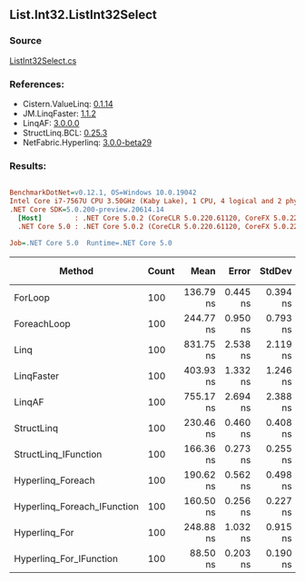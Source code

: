 ﻿## List.Int32.ListInt32Select

### Source
[ListInt32Select.cs](../LinqBenchmarks/List/Int32/ListInt32Select.cs)

### References:
- Cistern.ValueLinq: [0.1.14](https://www.nuget.org/packages/Cistern.ValueLinq/0.1.14)
- JM.LinqFaster: [1.1.2](https://www.nuget.org/packages/JM.LinqFaster/1.1.2)
- LinqAF: [3.0.0.0](https://www.nuget.org/packages/LinqAF/3.0.0.0)
- StructLinq.BCL: [0.25.3](https://www.nuget.org/packages/StructLinq.BCL/0.25.3)
- NetFabric.Hyperlinq: [3.0.0-beta29](https://www.nuget.org/packages/NetFabric.Hyperlinq/3.0.0-beta29)

### Results:
``` ini

BenchmarkDotNet=v0.12.1, OS=Windows 10.0.19042
Intel Core i7-7567U CPU 3.50GHz (Kaby Lake), 1 CPU, 4 logical and 2 physical cores
.NET Core SDK=5.0.200-preview.20614.14
  [Host]        : .NET Core 5.0.2 (CoreCLR 5.0.220.61120, CoreFX 5.0.220.61120), X64 RyuJIT
  .NET Core 5.0 : .NET Core 5.0.2 (CoreCLR 5.0.220.61120, CoreFX 5.0.220.61120), X64 RyuJIT

Job=.NET Core 5.0  Runtime=.NET Core 5.0  

```
|                      Method | Count |      Mean |    Error |   StdDev | Ratio | RatioSD |  Gen 0 | Gen 1 | Gen 2 | Allocated |
|---------------------------- |------ |----------:|---------:|---------:|------:|--------:|-------:|------:|------:|----------:|
|                     ForLoop |   100 | 136.79 ns | 0.445 ns | 0.394 ns |  1.00 |    0.00 |      - |     - |     - |         - |
|                 ForeachLoop |   100 | 244.77 ns | 0.950 ns | 0.793 ns |  1.79 |    0.01 |      - |     - |     - |         - |
|                        Linq |   100 | 831.75 ns | 2.538 ns | 2.119 ns |  6.08 |    0.02 | 0.0343 |     - |     - |      72 B |
|                  LinqFaster |   100 | 403.93 ns | 1.332 ns | 1.246 ns |  2.95 |    0.01 | 0.2179 |     - |     - |     456 B |
|                      LinqAF |   100 | 755.17 ns | 2.694 ns | 2.388 ns |  5.52 |    0.02 |      - |     - |     - |         - |
|                  StructLinq |   100 | 230.46 ns | 0.460 ns | 0.408 ns |  1.68 |    0.01 | 0.0153 |     - |     - |      32 B |
|        StructLinq_IFunction |   100 | 166.36 ns | 0.273 ns | 0.255 ns |  1.22 |    0.00 |      - |     - |     - |         - |
|           Hyperlinq_Foreach |   100 | 190.62 ns | 0.562 ns | 0.498 ns |  1.39 |    0.01 |      - |     - |     - |         - |
| Hyperlinq_Foreach_IFunction |   100 | 160.50 ns | 0.256 ns | 0.227 ns |  1.17 |    0.00 |      - |     - |     - |         - |
|               Hyperlinq_For |   100 | 248.88 ns | 1.032 ns | 0.915 ns |  1.82 |    0.01 |      - |     - |     - |         - |
|     Hyperlinq_For_IFunction |   100 |  88.50 ns | 0.203 ns | 0.190 ns |  0.65 |    0.00 |      - |     - |     - |         - |
